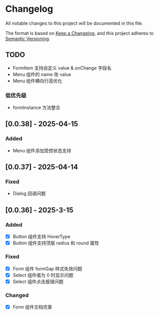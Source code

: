 # Changelog

All notable changes to this project will be documented in this file.

The format is based on [Keep a Changelog](https://keepachangelog.com/en/1.1.0/), and this project adheres to [Semantic Versioning](https://semver.org/spec/v2.0.0.html).

## TODO

- FormItem 支持自定义 value & onChange 字段名
- Menu 组件的 name 改 value
- Menu 组件横向行高优化

### 低优先级

- formInstance 方法整合

## [0.0.38] - 2025-04-15

### Added

- Menu 组件添加受控状态支持

## [0.0.37] - 2025-04-14

### Fixed

- Dialog 回调问题

## [0.0.36] - 2025-3-15

### Added

- [x] Button 组件支持 HoverType
- [x] Button 组件支持顶层 radius 和 round 属性

### Fixed

- [x] Form 组件 formGap 样式失效问题
- [x] Select 组件值为 0 时显示问题
- [x] Select 组件点击报错问题

### Changed

- [x] Form 组件文档完善
